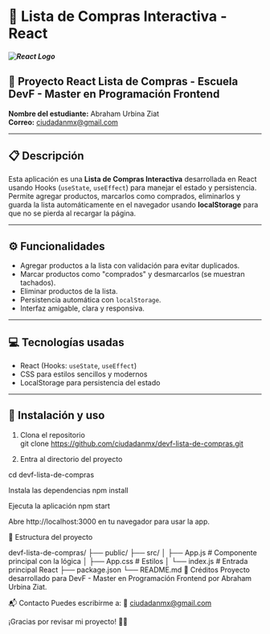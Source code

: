 # 🛒 Lista de Compras Interactiva - React

##### ![React Logo](https://upload.wikimedia.org/wikipedia/commons/a/a7/React-icon.svg)

## 🚀 Proyecto React Lista de Compras - Escuela DevF - Master en Programación Frontend

**Nombre del estudiante:** Abraham Urbina Ziat  
**Correo:** ciudadanmx@gmail.com

---

## 📋 Descripción

Esta aplicación es una **Lista de Compras Interactiva** desarrollada en React usando Hooks (`useState`, `useEffect`) para manejar el estado y persistencia.  
Permite agregar productos, marcarlos como comprados, eliminarlos y guarda la lista automáticamente en el navegador usando **localStorage** para que no se pierda al recargar la página.

---

## ⚙️ Funcionalidades

- Agregar productos a la lista con validación para evitar duplicados.  
- Marcar productos como "comprados" y desmarcarlos (se muestran tachados).  
- Eliminar productos de la lista.  
- Persistencia automática con `localStorage`.  
- Interfaz amigable, clara y responsiva.

---

## 💻 Tecnologías usadas

- React (Hooks: `useState`, `useEffect`)  
- CSS para estilos sencillos y modernos  
- LocalStorage para persistencia del estado  

---

## 📁 Instalación y uso

1. Clona el repositorio  
   git clone https://github.com/ciudadanmx/devf-lista-de-compras.git

2. Entra al directorio del proyecto

cd devf-lista-de-compras

Instala las dependencias
npm install

Ejecuta la aplicación
npm start

Abre http://localhost:3000 en tu navegador para usar la app.

📝 Estructura del proyecto

devf-lista-de-compras/
├── public/
├── src/
│   ├── App.js       # Componente principal con la lógica
│   ├── App.css      # Estilos
│   └── index.js     # Entrada principal React
├── package.json
└── README.md
🙌 Créditos
Proyecto desarrollado para DevF - Master en Programación Frontend por Abraham Urbina Ziat.

📬 Contacto
Puedes escribirme a:
📧 ciudadanmx@gmail.com

¡Gracias por revisar mi proyecto! 🚀✨
